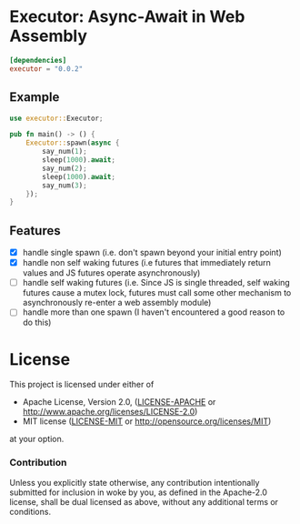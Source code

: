 # Executor: Async-Await in Web Assembly

```toml
[dependencies]
executor = "0.0.2"
```

## Example

```rust
use executor::Executor;

pub fn main() -> () {
    Executor::spawn(async {
        say_num(1);
        sleep(1000).await;
        say_num(2);
        sleep(1000).await;
        say_num(3);
    });
}
```

## Features
- [x] handle single spawn (i.e. don't spawn beyond your initial entry point)
- [x] handle non self waking futures (i.e futures that immediately return values and JS futures operate asynchronously)
- [ ] handle self waking futures (i.e. Since JS is single threaded, self waking futures cause a mutex lock, futures must call some other mechanism to asynchronously re-enter a web assembly module)
- [ ] handle more than one spawn (I haven't encountered a good reason to do this)

# License

This project is licensed under either of

 * Apache License, Version 2.0, ([LICENSE-APACHE](LICENSE-APACHE) or
   http://www.apache.org/licenses/LICENSE-2.0)
 * MIT license ([LICENSE-MIT](LICENSE-MIT) or
   http://opensource.org/licenses/MIT)

at your option.

### Contribution

Unless you explicitly state otherwise, any contribution intentionally submitted
for inclusion in woke by you, as defined in the Apache-2.0 license, shall be
dual licensed as above, without any additional terms or conditions.
